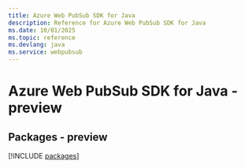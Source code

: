```yaml
---
title: Azure Web PubSub SDK for Java
description: Reference for Azure Web PubSub SDK for Java
ms.date: 10/01/2025
ms.topic: reference
ms.devlang: java
ms.service: webpubsub
---
```

# Azure Web PubSub SDK for Java - preview
## Packages - preview
[!INCLUDE [packages](web-pubsub-index.md)]